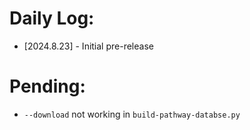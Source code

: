 # Daily Log: 
* [2024.8.23] - Initial pre-release

# Pending:
* `--download` not working in `build-pathway-databse.py`